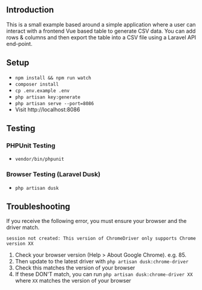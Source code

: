 ## Introduction
This is a small example based around a simple application where a user can interact with a frontend Vue based table to generate CSV data. You can add rows & columns and then export the table into a CSV file using a Laravel API end-point. 

## Setup

- `npm install && npm run watch`
- `composer install`
- `cp .env.example .env`
- `php artisan key:generate`
- `php artisan serve --port=8086`
- Visit http://localhost:8086


## Testing

### PHPUnit Testing

- `vendor/bin/phpunit`

### Browser Testing (Laravel Dusk)

- `php artisan dusk`

## Troubleshooting 
If you receive the following error, you must ensure your browser and the driver match.

`session not created: This version of ChromeDriver only supports Chrome version XX`

1. Check your browser version (Help > About Google Chrome). e.g. 85.
2. Then update to the latest driver with `php artisan dusk:chrome-driver`
3. Check this matches the version of your browser
4. If these DON'T match, you can run `php artisan dusk:chrome-driver XX` where `XX` matches the version of your browser
